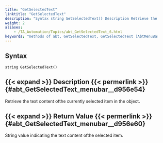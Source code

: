 ```yaml
--- 
title: "GetSelectedText"
linktitle: "GetSelectedText"
description: "Syntax string GetSelectedText() Description Retrieve the text content of the currently selected item in the object. Return Value String value indicating the text content of the selected item."
weight: 2
aliases: 
    - /TA_Automation/Topics/abt_GetSelectedText_6.html
keywords: "methods of abt, GetSelectedText, GetSelectedText (AbtMenuBar), AbtMenuBar, getselectedtext, abtmenubar getselectedtext, content of selected menu item, value of selected menu item"
---
```


## Syntax

`string GetSelectedText()`

## {{< expand >}} Description {{< permerlink >}} {#abt_GetSelectedText_menubar__d956e54} 

Retrieve the text content ofthe currently selected item in the object.

## {{< expand >}} Return Value {{< permerlink >}} {#abt_GetSelectedText_menubar__d956e60} 

String value indicating the text content ofthe selected item.




